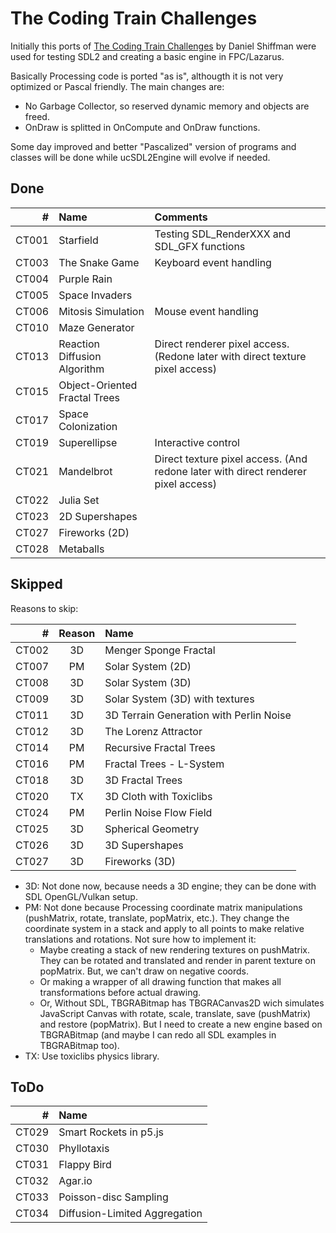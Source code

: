 # The Coding Train Challenges

Initially this ports of [The Coding Train Challenges](http://codingtra.in) 
by Daniel Shiffman were used for testing SDL2 and creating a basic engine in
FPC/Lazarus.

Basically Processing code is ported "as is", althougth it is not very optimized
or Pascal friendly. The main changes are:

  - No Garbage Collector, so reserved dynamic memory and objects are freed.
  - OnDraw is splitted in OnCompute and OnDraw functions.

Some day improved and better "Pascalized" version of programs and classes
will be done while ucSDL2Engine will evolve if needed.

## Done

| # | Name | Comments |
|---:|:---|:---|
| CT001 | Starfield | Testing SDL_RenderXXX and SDL_GFX functions |
| CT003 | The Snake Game | Keyboard event handling |
| CT004 | Purple Rain |  |
| CT005 | Space Invaders |  |
| CT006 | Mitosis Simulation | Mouse event handling |
| CT010 | Maze Generator |  |
| CT013 | Reaction Diffusion Algorithm | Direct renderer pixel access. (Redone later with direct texture pixel access) |
| CT015 | Object-Oriented Fractal Trees |  |
| CT017 | Space Colonization |  |
| CT019 | Superellipse | Interactive control |
| CT021 | Mandelbrot | Direct texture pixel access. (And redone later with direct renderer pixel access) |
| CT022 | Julia Set |  |
| CT023 | 2D Supershapes |  |
| CT027 | Fireworks (2D) |  |
| CT028 | Metaballs |  |

## Skipped

Reasons to skip:

| # | Reason | Name |
|---:|:--:|:---|
| CT002 | 3D | Menger Sponge Fractal |
| CT007 | PM | Solar System (2D) |
| CT008 | 3D | Solar System (3D) |
| CT009 | 3D | Solar System (3D) with textures |
| CT011 | 3D | 3D Terrain Generation with Perlin Noise |
| CT012 | 3D | The Lorenz Attractor |
| CT014 | PM | Recursive Fractal Trees |
| CT016 | PM | Fractal Trees - L-System |
| CT018 | 3D | 3D Fractal Trees |
| CT020 | TX | 3D Cloth with Toxiclibs |
| CT024 | PM | Perlin Noise Flow Field |
| CT025 | 3D | Spherical Geometry |
| CT026 | 3D | 3D Supershapes |
| CT027 | 3D | Fireworks (3D) |


  - 3D: Not done now, because needs a 3D engine; they can be done with
      SDL OpenGL/Vulkan setup.
  - PM: Not done because Processing coordinate matrix manipulations
    (pushMatrix, rotate, translate, popMatrix, etc.). They change the
    coordinate system in a stack and apply to all points to make relative
    translations and rotations. Not sure how to implement it:
    - Maybe creating a stack of new rendering textures on pushMatrix. They
      can be rotated and translated and render in parent texture on popMatrix.
      But, we can't draw on negative coords.
    - Or making a wrapper of all drawing function that makes all
      transformations before actual drawing.
    - Or, Without SDL, TBGRABitmap has TBGRACanvas2D wich simulates JavaScript
      Canvas with rotate, scale, translate, save (pushMatrix) and
      restore (popMatrix). But I need to create a new engine based on
      TBGRABitmap (and maybe I can redo all SDL examples in TBGRABitmap too).
  - TX: Use toxiclibs physics library.
 
## ToDo

| # | Name |
|---:|:---|
| CT029 | Smart Rockets in p5.js |
| CT030 | Phyllotaxis |
| CT031 | Flappy Bird |
| CT032 | Agar.io |
| CT033 | Poisson-disc Sampling |
| CT034 | Diffusion-Limited Aggregation |




